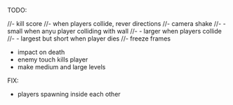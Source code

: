 
TODO:

//- kill score
//- when players collide, rever directions
//- camera shake
//- - small when anyu player colliding with wall
//- - larger when players collide
//- - largest but short when player dies
//- freeze frames
- impact on death
- enemy touch kills player
- make medium and large levels

FIX:
- players spawning inside each other
